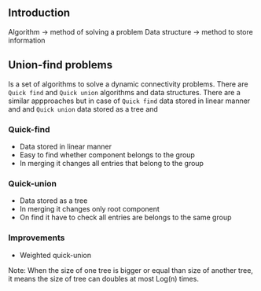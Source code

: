 ## Introduction
Algorithm -> method of solving a problem
Data structure -> method to store information 

## Union-find problems
Is a set of algorithms to solve a dynamic connectivity problems. There are `Quick find` and `Quick union` algorithms and data structures. 
There are a similar appproaches but in case of `Quick find` data stored in linear manner and  and `Quick union` data stored as a tree and 

### Quick-find 
* Data stored in linear manner
* Easy to find whether component belongs to the group
* In merging it changes all entries that belong to the group

### Quick-union
* Data stored as a tree
* In merging it changes only root component
* On find it have to check all entries are belongs to the same group

### Improvements
* Weighted quick-union

Note: When the size of one tree is bigger or equal than size of another tree, it means the size of tree can doubles at most Log(n) times.
